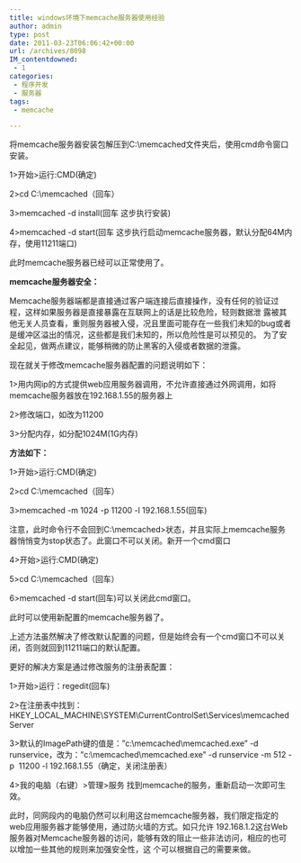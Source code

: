 ```yaml
---
title: windows环境下memcache服务器使用经验
author: admin
type: post
date: 2011-03-23T06:06:42+00:00
url: /archives/8098
IM_contentdowned:
 - 1
categories:
 - 程序开发
 - 服务器
tags:
 - memcache

---
```

将memcache服务器安装包解压到C:\memcached文件夹后，使用cmd命令窗口安装。

1>开始>运行:CMD(确定)

2>cd C:\memcached（回车）

3>memcached -d install(回车 这步执行安装)

4>memcached -d start(回车 这步执行启动memcache服务器，默认分配64M内存，使用11211端口)

此时memcache服务器已经可以正常使用了。

**memcache服务器安全：**

Memcache服务器端都是直接通过客户端连接后直接操作，没有任何的验证过程，这样如果服务器是直接暴露在互联网上的话是比较危险，轻则数据泄 露被其他无关人员查看，重则服务器被入侵，况且里面可能存在一些我们未知的bug或者是缓冲区溢出的情况，这些都是我们未知的，所以危险性是可以预见的。 为了安全起见，做两点建议，能够稍微的防止黑客的入侵或者数据的泄露。

现在就关于修改memcache服务器配置的问题说明如下：

1>用内网ip的方式提供web应用服务器调用，不允许直接通过外网调用，如将memcache服务器放在192.168.1.55的服务器上

2>修改端口，如改为11200

3>分配内存，如分配1024M(1G内存)

**方法如下：**

1>开始>运行:CMD(确定)

2>cd C:\memcached（回车）

3>memcached -m 1024 -p 11200 -l 192.168.1.55(回车)

注意，此时命令行不会回到C:\memcached>状态，并且实际上memcache服务器悄悄变为stop状态了。此窗口不可以关闭。新开一个cmd窗口

4>开始>运行:CMD(确定)

5>cd C:\memcached（回车）

6>memcached -d start(回车)可以关闭此cmd窗口。

此时可以使用新配置的memcache服务器了。



上述方法虽然解决了修改默认配置的问题，但是始终会有一个cmd窗口不可以关闭，否则就回到11211端口的默认配置。

更好的解决方案是通过修改服务的注册表配置：

1>开始>运行：regedit(回车)

2>在注册表中找到：HKEY\_LOCAL\_MACHINE\SYSTEM\CurrentControlSet\Services\memcached Server

3>默认的ImagePath键的值是：”c:\memcached\memcached.exe” -d runservice，改为：”c:\memcached\memcached.exe” -d runservice -m 512 -p  11200 -l 192.168.1.55（确定，关闭注册表）

4>我的电脑（右键）>管理>服务 找到memcache的服务，重新启动一次即可生效。

此时，同网段内的电脑仍然可以利用这台memcache服务器，我们限定指定的web应用服务器才能够使用，通过防火墙的方式。如只允许 192.168.1.2这台Web服务器对Memcache服务器的访问，能够有效的阻止一些非法访问，相应的也可以增加一些其他的规则来加强安全性，这 个可以根据自己的需要来做。